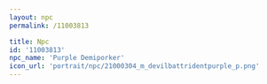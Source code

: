 ```yaml
---
layout: npc
permalink: /11003813

title: Npc
id: '11003813'
npc_name: 'Purple Demiporker'
icon_url: 'portrait/npc/21000304_m_devilbattridentpurple_p.png'
---
```

